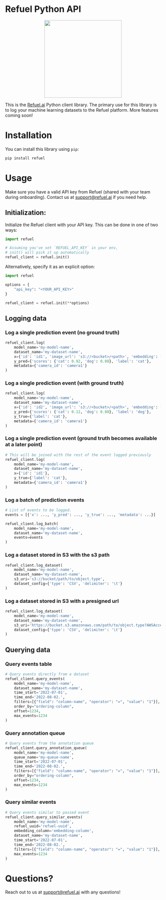 # Refuel Python API

<p align="center"><img height="250" src="https://user-images.githubusercontent.com/1568137/172486199-f4eddb09-7c58-4841-8f3c-60f647079073.png"></p>

This is the [Refuel.ai](https://www.refuel.ai/) Python client library. The primary use for this library is to log your machine learning datasets to the Refuel platform. More features coming soon!

# Installation
You can install this library using `pip`:

```bash
pip install refuel
```

# Usage

Make sure you have a valid API key from Refuel (shared with your team during onboarding). Contact us at support@refuel.ai if you need help. 

## Initialization:

Initialize the Refuel client with your API key. This can be done in one of two ways:

```python
import refuel

# Assuming you've set `REFUEL_API_KEY` in your env,
# init() will pick it up automatically
refuel_client = refuel.init()
```

Alternatively, specify it as an explicit option:
```python
import refuel

options = {
    "api_key": "<YOUR_API_KEY>"
}

refuel_client = refuel.init(**options)
```

## Logging data

### Log a single prediction event (no ground truth)

```python
refuel_client.log(
    model_name='my-model-name',
    dataset_name='my-dataset-name',
    x={'id': 'id1', 'image_url': 's3://<bucket>/<path>', 'embedding': [0.42, -0.13, ...]},
    y_pred={'scores': {'cat': 0.92, 'dog': 0.08}, 'label': 'cat'},
    metadata={'camera_id': 'camera1'}
)
```

### Log a single prediction event (with ground truth)

```python
refuel_client.log(
    model_name='my-model-name',
    dataset_name='my-dataset-name',
    x={'id': 'id2', 'image_url': 's3://<bucket>/<path>', 'embedding': [0.35, -0.27, ...]},
    y_pred={'scores': {'cat': 0.12, 'dog': 0.88}, 'label': 'dog'},
    y_true={'label': 'cat'},
    metadata={'camera_id': 'camera1'}
)
```

### Log a single prediction event (ground truth becomes available at a later point)

```python
# This will be joined with the rest of the event logged previously
refuel_client.log(
    model_name='my-model-name',
    dataset_name='my-dataset-name',
    x={'id': 'id1'},
    y_true={'label': 'cat'},
    metadata={'camera_id': 'camera1'}
)
```

### Log a batch of prediction events

```python
# List of events to be logged. 
events = [{'x': ..., 'y_pred': ..., 'y_true': ..., 'metadata': ...}]

refuel_client.log_batch(
    model_name='my-model-name',
    dataset_name='my-dataset-name',
    events=events
)
```

### Log a dataset stored in S3 with the s3 path

```python
refuel_client.log_dataset(
    model_name='my-model-name',
    dataset_name='my-dataset-name',
    s3_uri='s3://bucket/path/to/object.type',
    dataset_config={'type': 'CSV', 'delimiter': '\t'}
)
```

### Log a dataset stored in S3 with a presigned url

```python
refuel_client.log_dataset(
    model_name='my-model-name',
    dataset_name='my-dataset-name',
    s3_uri='https://bucket.s3.amazonaws.com/path/to/object.type?AWSAccessKeyId=1234&Signature=1234',
    dataset_config={'type': 'CSV', 'delimiter': '\t'}
)
```

## Querying data

### Query events table

```python
# Query events directly from a dataset
refuel_client.query_events(
    model_name='my-model-name',
    dataset_name='my-dataset-name',
    time_start='2022-07-01',
    time_end='2022-08-02.',
    filters=[{"field": "column-name", "operator": "=", "value": "1"}],
    order_by="ordering-column",
    offset=1234,
    max_events=1234
)
```

### Query annotation queue

```python
# Query events from the annotation queue
refuel_client.query_annotation_queue(
    model_name='my-model-name',
    queue_name='my-queue-name',
    time_start='2022-07-01',
    time_end='2022-08-02.',
    filters=[{"field": "column-name", "operator": "=", "value": "1"}],
    order_by="ordering-column",
    offset=1234,
    max_events=1234
)
```

### Query similar events

```python
# Query events similar to passed event
refuel_client.query_similar_events(
    model_name='my-model-name',
    refuel_uuid='refuel-uuid',
    embedding_column='embedding-column',
    dataset_name='my-dataset-name',
    time_start='2022-07-01',
    time_end='2022-08-02.',
    filters=[{"field": "column-name", "operator": "=", "value": "1"}],
    max_events=1234
)
```

# Questions?

Reach out to us at support@refuel.ai with any questions!
